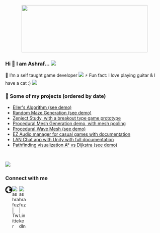 <p align="center">
  <img src="https://raw.githubusercontent.com/saadeghi/saadeghi/master/dino.gif" width="400" height="150" >
</p>

### Hi 👋 I am Ashraf... <img src="https://media.giphy.com/media/12oufCB0MyZ1Go/giphy.gif" width="50">
🔭  I’m a self taught game developer <img src="https://media.giphy.com/media/WUlplcMpOCEmTGBtBW/giphy.gif" width="50"/> ⚡ Fun fact: I love playing guitar & I have a cat :) <img src="https://media.giphy.com/media/r62TBdD8aNIwU/giphy.gif" width="50"> <br/>

### 📕 Some of my projects (ordered by date)
- [Eller's Algorithm (see demo) ](https://twitter.com/game_auz/status/1282247630815236100)
- [Random Maze Generation (see demo) ](https://twitter.com/game_auz/status/1251423579553464322)
- [Zenject Study, with a breakout type game prototype](https://github.com/ashrafuz/breakout)
- [Procedural Mesh Generation demo, with mesh pooling](https://github.com/ashrafuz/twocubes)
- [Procedural Wave Mesh (see demo)](https://twitter.com/game_auz/status/1210426871231332352)
- [EZ Audio manager for casual games with documentation](https://github.com/ashrafuz/ez_audiomanager)
- [LAN Chat app with Unity with full documentation](https://github.com/ashrafuz/unity_lanchat)
- [Pathfinding visualization A* vs Dijkstra (see demo)](https://github.com/ashrafuz/Pathfinding)

<br/>

[![](https://github-readme-stats.vercel.app/api?username=ashrafuz&count_private=true&theme=dracula&hide=issues,contribs)](https://github.com/anuraghazra/github-readme-stats)

### Connect with me
[<img align="left" alt="ashrafuz.github.io" width="22px" src="https://raw.githubusercontent.com/iconic/open-iconic/master/svg/globe.svg" />][website]
[<img align="left" alt="ashrafuz | Twitter" width="22px" src="https://cdn.jsdelivr.net/npm/simple-icons@v3/icons/twitter.svg" />][twitter]
[<img align="left" alt="ashrafuz | LinkedIn" width="22px" src="https://cdn.jsdelivr.net/npm/simple-icons@v3/icons/linkedin.svg" />][linkedin]

<br/>

[website]: https://ashrafuz.github.io/
[twitter]: https://twitter.com/game_auz
[linkedin]: https://linkedin.com/in/auz18/
